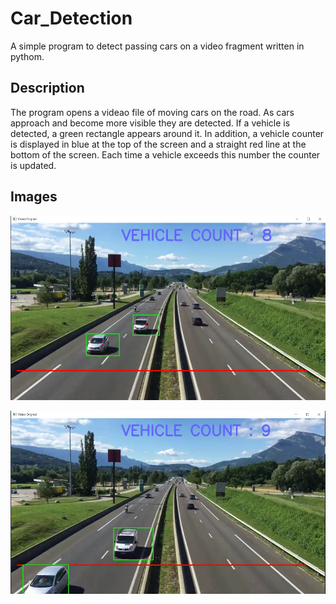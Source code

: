 # Car_Detection 

A simple program to detect passing cars on a video fragment written in pythom. 

## Description

The program opens a videao file of moving cars on the road. As cars approach and become more visible they are detected. If a vehicle is detected, a green rectangle appears around it.
In addition, a vehicle counter is displayed in blue at the top of the screen and a straight red line at the bottom of the screen. Each time a vehicle exceeds this number the counter is updated.

## Images

![](GitHub_images/CarDetection1.png)

![](GitHub_images/CarDetection2.png)

